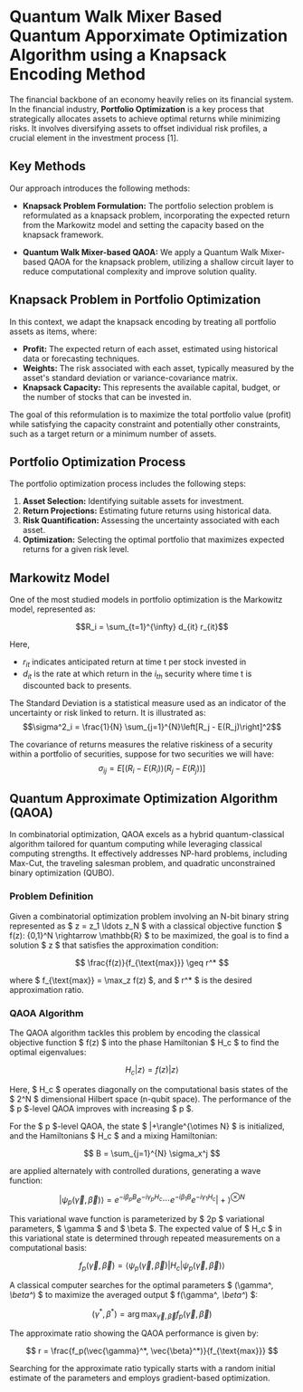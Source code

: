 # Quantum Walk Mixer Based Quantum Apporximate Optimization Algorithm using a Knapsack Encoding Method

The financial backbone of an economy heavily relies on its financial system. In the financial industry, **Portfolio Optimization** is a key process that strategically allocates assets to achieve optimal returns while minimizing risks. It involves diversifying assets to offset individual risk profiles, a crucial element in the investment process [1].

## Key Methods

Our approach introduces the following methods:

- **Knapsack Problem Formulation:** The portfolio selection problem is reformulated as a knapsack problem, incorporating the expected return from the Markowitz model and setting the capacity based on the knapsack framework.
  
- **Quantum Walk Mixer-based QAOA:** We apply a Quantum Walk Mixer-based QAOA for the knapsack problem, utilizing a shallow circuit layer to reduce computational complexity and improve solution quality.

## Knapsack Problem in Portfolio Optimization

In this context, we adapt the knapsack encoding by treating all portfolio assets as items, where:
- **Profit:** The expected return of each asset, estimated using historical data or forecasting techniques.
- **Weights:** The risk associated with each asset, typically measured by the asset's standard deviation or variance-covariance matrix.
- **Knapsack Capacity:** This represents the available capital, budget, or the number of stocks that can be invested in.

The goal of this reformulation is to maximize the total portfolio value (profit) while satisfying the capacity constraint and potentially other constraints, such as a target return or a minimum number of assets.

## Portfolio Optimization Process

The portfolio optimization process includes the following steps:

1. **Asset Selection:** Identifying suitable assets for investment.
2. **Return Projections:** Estimating future returns using historical data.
3. **Risk Quantification:** Assessing the uncertainty associated with each asset.
4. **Optimization:** Selecting the optimal portfolio that maximizes expected returns for a given risk level.

## Markowitz Model

One of the most studied models in portfolio optimization is the Markowitz model, represented as:


$$R_i = \sum_{t=1}^{\infty} d_{it} r_{it}$$

Here, 
- $r_{it}$ indicates anticipated return at time t  per stock invested in
- $d_{it}$ is the rate at which return in the $i_{th}$ security where time t is discounted back to presents.

The Standard Deviation is a statistical measure used as an indicator of the
uncertainty or risk linked to return. It is illustrated as: 
$$\sigma^2_i = \frac{1}{N} \sum_{j=1}^{N}\left[R_j - E(R_j)\right]^2$$

The covariance of returns measures the relative riskiness of a security within a portfolio of
securities, suppose for two securities we will have: $$\sigma_{ij} = E\left[(R_i - E(R_i))(R_j - E(R_j))\right]$$

## Quantum Approximate Optimization Algorithm (QAOA)

In combinatorial optimization, QAOA excels as a hybrid quantum-classical algorithm tailored for quantum computing while leveraging classical computing strengths. It effectively addresses NP-hard problems, including Max-Cut, the traveling salesman problem, and quadratic unconstrained binary optimization (QUBO).

### Problem Definition

Given a combinatorial optimization problem involving an N-bit binary string represented as $ z = z_1 \ldots z_N $ with a classical objective function $ f(z): \{0,1\}^N \rightarrow \mathbb{R} $ to be maximized, the goal is to find a solution $ z $ that satisfies the approximation condition:

$$
\frac{f(z)}{f_{\text{max}}} \geq r^*
$$

where $ f_{\text{max}} = \max_z f(z) $, and $ r^* $ is the desired approximation ratio.

### QAOA Algorithm

The QAOA algorithm tackles this problem by encoding the classical objective function $ f(z) $ into the phase Hamiltonian $ H_c $ to find the optimal eigenvalues:

$$
H_c |z\rangle = f(z) |z\rangle
$$

Here, $ H_c $ operates diagonally on the computational basis states of the $ 2^N $ dimensional Hilbert space (n-qubit space). The performance of the $ p $-level QAOA improves with increasing $ p $.

For the $ p $-level QAOA, the state $ |+\rangle^{\otimes N} $ is initialized, and the Hamiltonians $ H_c $ and a mixing Hamiltonian:

$$
B = \sum_{j=1}^{N} \sigma_x^j
$$

are applied alternately with controlled durations, generating a wave function:

$$
|\psi_p(\vec{\gamma}, \vec{\beta})\rangle = e^{-i\beta_p B} e^{-i\gamma_p H_c} \cdots e^{-i\beta_1 B} e^{-i\gamma_1 H_c} |+\rangle^{\otimes N}
$$

This variational wave function is parameterized by $ 2p $ variational parameters, $ \gamma $ and $ \beta $. The expected value of $ H_c $ in this variational state is determined through repeated measurements on a computational basis:

$$
f_p(\vec{\gamma}, \vec{\beta}) = \langle \psi_p(\vec{\gamma}, \vec{\beta}) | H_c | \psi_p(\vec{\gamma}, \vec{\beta}) \rangle
$$

A classical computer searches for the optimal parameters $ (\gamma^*, \beta^*) $ to maximize the averaged output $ f(\gamma^*, \beta^*) $:

$$
(\gamma^*, \beta^*) = \arg\max_{\vec{\gamma}, \vec{\beta}} f_p(\vec{\gamma}, \vec{\beta})
$$

The approximate ratio showing the QAOA performance is given by:

$$
r = \frac{f_p(\vec{\gamma}^*, \vec{\beta}^*)}{f_{\text{max}}}
$$

Searching for the approximate ratio typically starts with a random initial estimate of the parameters and employs gradient-based optimization.
